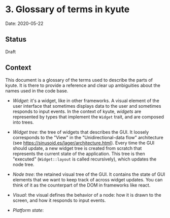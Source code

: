 # 3. Glossary of terms in kyute 

Date: 2020-05-22

## Status

Draft

## Context

This document is a glossary of the terms used to describe the parts of kyute. It is there to provide a reference and 
clear up ambiguities about the names used in the code base.

- _Widget_: it's a widget, like in other frameworks. A visual element of the user interface that sometimes displays 
 data to the user and sometimes responds to input events. In the context of kyute, _widgets_ are represented by types
 that implement the `Widget` trait, and are composed into trees.
 
- _Widget tree_: the tree of widgets that describes the GUI. It loosely corresponds to the "View" in the 
"Unidirectional-data flow" architecture (see https://sinusoid.es/lager/architecture.html). Every time the GUI should 
update, a new widget tree is created from scratch that represents the current state of the application. This tree is 
then "executed" (`Widget::layout` is called recursively), which updates the node tree.

- _Node tree_: the retained visual tree of the GUI. It contains the state of GUI elements that we want to keep track of
across widget updates. You can think of it as the counterpart of the DOM in frameworks like react.

- _Visual_: the visual defines the behavior of a node: how it is drawn to the screen, and how it responds to input events.

- _Platform state_: 